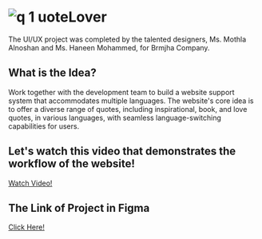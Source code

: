 # ![q 1](https://github.com/mothla/QuoteLover-Website/assets/94991403/aaf94236-4037-4e8d-823e-da49d121144e) uoteLover
  
The UI/UX project was completed by the talented designers, Ms. Mothla Alnoshan and Ms. Haneen Mohammed, for Brmjha Company.

## What is the Idea?
Work together with the development team to build a website support system that accommodates multiple languages. The website's core idea is to offer a diverse range of quotes, including inspirational, book, and love quotes, in various languages, with seamless language-switching capabilities for users.

## Let's watch this video that demonstrates the workflow of the website!
[Watch Video!]([https://drive.google.com/drive/u/0/my-drive](https://drive.google.com/file/d/1arWDod0iZEX1ZHR6xwk3K_v5P-wKuMMx/view?usp=drive_link))

## The Link of Project in Figma
[Click Here!](https://www.figma.com/file/Az63zvFEvZ4u93HSvGRB1K/QuoteLover?type=design&node-id=93%3A31&mode=design&t=66tMBprNOmfUbOT7-1)
